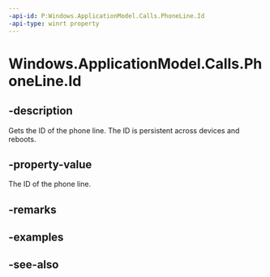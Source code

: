 ```yaml
---
-api-id: P:Windows.ApplicationModel.Calls.PhoneLine.Id
-api-type: winrt property
---
```


<!-- Property syntax
public System.Guid Id { get; }
-->

# Windows.ApplicationModel.Calls.PhoneLine.Id

## -description
Gets the ID of the phone line. The ID is persistent across devices and reboots.

## -property-value
The ID of the phone line.

## -remarks

## -examples

## -see-also
